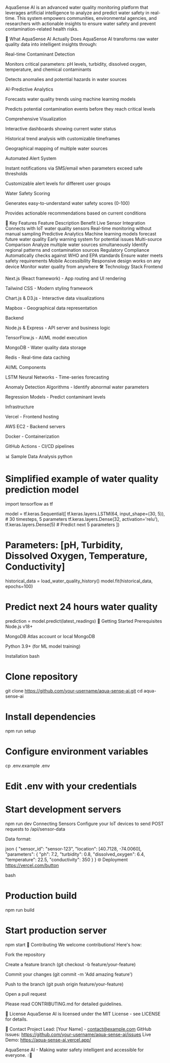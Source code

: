 AquaSense AI is an advanced water quality monitoring platform that leverages artificial intelligence to analyze and predict water safety in real-time. This system empowers communities, environmental agencies, and researchers with actionable insights to ensure water safety and prevent contamination-related health risks.

🌊 What AquaSense AI Actually Does
AquaSense AI transforms raw water quality data into intelligent insights through:

Real-time Contaminant Detection

Monitors critical parameters: pH levels, turbidity, dissolved oxygen, temperature, and chemical contaminants

Detects anomalies and potential hazards in water sources

AI-Predictive Analytics

Forecasts water quality trends using machine learning models

Predicts potential contamination events before they reach critical levels

Comprehensive Visualization

Interactive dashboards showing current water status

Historical trend analysis with customizable timeframes

Geographical mapping of multiple water sources

Automated Alert System

Instant notifications via SMS/email when parameters exceed safe thresholds

Customizable alert levels for different user groups

Water Safety Scoring

Generates easy-to-understand water safety scores (0-100)

Provides actionable recommendations based on current conditions

🚀 Key Features
Feature	Description	Benefit
Live Sensor Integration	Connects with IoT water quality sensors	Real-time monitoring without manual sampling
Predictive Analytics	Machine learning models forecast future water quality	Early warning system for potential issues
Multi-source Comparison	Analyze multiple water sources simultaneously	Identify regional patterns and contamination sources
Regulatory Compliance	Automatically checks against WHO and EPA standards	Ensure water meets safety requirements
Mobile Accessibility	Responsive design works on any device	Monitor water quality from anywhere
🛠️ Technology Stack
Frontend

Next.js (React framework) - App routing and UI rendering

Tailwind CSS - Modern styling framework

Chart.js & D3.js - Interactive data visualizations

Mapbox - Geographical data representation

Backend

Node.js & Express - API server and business logic

TensorFlow.js - AI/ML model execution

MongoDB - Water quality data storage

Redis - Real-time data caching

AI/ML Components

LSTM Neural Networks - Time-series forecasting

Anomaly Detection Algorithms - Identify abnormal water parameters

Regression Models - Predict contaminant levels

Infrastructure

Vercel - Frontend hosting

AWS EC2 - Backend servers

Docker - Containerization

GitHub Actions - CI/CD pipelines

📊 Sample Data Analysis
python
# Simplified example of water quality prediction model
import tensorflow as tf

model = tf.keras.Sequential([
    tf.keras.layers.LSTM(64, input_shape=(30, 5)),  # 30 timesteps, 5 parameters
    tf.keras.layers.Dense(32, activation='relu'),
    tf.keras.layers.Dense(5)  # Predict next 5 parameters
])

# Parameters: [pH, Turbidity, Dissolved Oxygen, Temperature, Conductivity]
historical_data = load_water_quality_history()
model.fit(historical_data, epochs=100)

# Predict next 24 hours water quality
prediction = model.predict(latest_readings)
🚀 Getting Started
Prerequisites
Node.js v18+

MongoDB Atlas account or local MongoDB

Python 3.9+ (for ML model training)

Installation
bash
# Clone repository
git clone https://github.com/your-username/aqua-sense-ai.git
cd aqua-sense-ai

# Install dependencies
npm run setup

# Configure environment variables
cp .env.example .env
# Edit .env with your credentials

# Start development servers
npm run dev
Connecting Sensors
Configure your IoT devices to send POST requests to /api/sensor-data

Data format:

json
{
  "sensor_id": "sensor-123",
  "location": [40.7128, -74.0060],
  "parameters": {
    "ph": 7.2,
    "turbidity": 0.8,
    "dissolved_oxygen": 6.4,
    "temperature": 22.5,
    "conductivity": 350
  }
}
🌐 Deployment
https://vercel.com/button

bash
# Production build
npm run build

# Start production server
npm start
🤝 Contributing
We welcome contributions! Here's how:

Fork the repository

Create a feature branch (git checkout -b feature/your-feature)

Commit your changes (git commit -m 'Add amazing feature')

Push to the branch (git push origin feature/your-feature)

Open a pull request

Please read CONTRIBUTING.md for detailed guidelines.

📄 License
AquaSense AI is licensed under the MIT License - see LICENSE for details.

📧 Contact
Project Lead: [Your Name] - contact@example.com
GitHub Issues: https://github.com/your-username/aqua-sense-ai/issues
Live Demo: https://aqua-sense-ai.vercel.app/

AquaSense AI - Making water safety intelligent and accessible for everyone. 💧🤖
